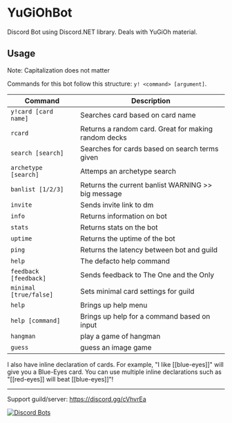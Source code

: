# YuGiOhBot

Discord Bot using Discord.NET library. Deals with YuGiOh material.

## Usage

Note: Capitalization does not matter

Commands for this bot follow this structure: `y! <command> [argument]`.

| Command | Description
|---------|-------------|
|`y!card [card name]` | Searches card based on card name|
|`rcard` | Returns a random card. Great for making random decks|
|`search [search]` | Searches for cards based on search terms given|
|`archetype [search]` | Attemps an archetype search|
|`banlist [1/2/3]` | Returns the current banlist WARNING >> big message|
|`invite` | Sends invite link to dm|
|`info` | Returns information on bot|
|`stats` | Returns stats on the bot|
|`uptime` | Returns the uptime of the bot|
|`ping` | Returns the latency between bot and guild|
|`help` | The defacto help command|
|`feedback [feedback]` | Sends feedback to The One and the Only|
|`minimal [true/false]` | Sets minimal card settings for guild|
|`help` | Brings up help menu|
|`help [command]` | Brings up help for a command based on input|
|`hangman` | play a game of hangman|
|`guess` | guess an image game |

I also have inline declaration of cards. For example, "I like [[blue-eyes]]" will give you a Blue-Eyes card. You can use multiple inline declarations such as "[[red-eyes]] will beat [[blue-eyes]]"!

--------------------------------------------------------

Support guild/server: <https://discord.gg/cVhvrEa>

<a href="https://discordbots.org/bot/293526797600030720">
  <img src="https://discordbots.org/api/widget/293526797600030720.png" alt="Discord Bots" />
</a>

